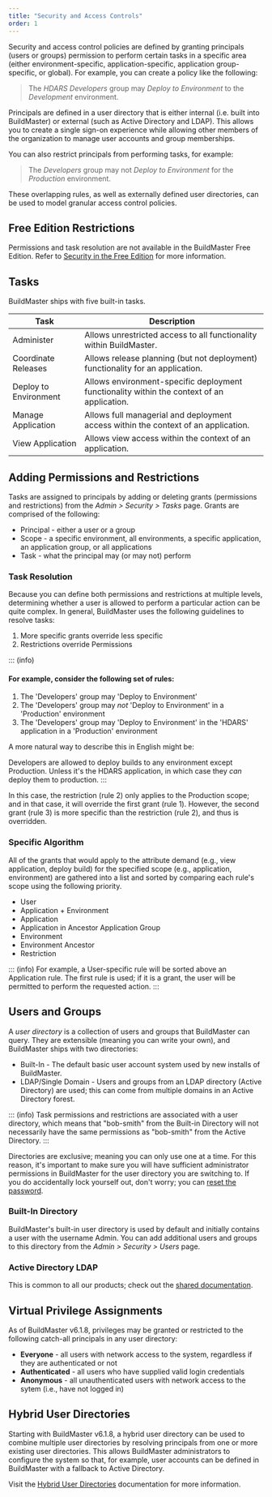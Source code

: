 ```yaml
---
title: "Security and Access Controls"
order: 1
---
```


Security and access control policies are defined by granting principals (users or groups) permission to perform certain tasks in a specific area (either environment-specific, application-specific, application group-specific, or global). For example, you can create a policy like the following:

> The *HDARS Developers* group may *Deploy to Environment* to the *Development* environment.

Principals are defined in a user directory that is either internal (i.e. built into BuildMaster) or external (such as Active Directory and LDAP). This allows you to create a single sign-on experience while allowing other members of the organization to manage user accounts and group memberships.

You can also restrict principals from performing tasks, for example:

> The *Developers* group may not *Deploy to Environment* for the *Production* environment.

These overlapping rules, as well as externally defined user directories, can be used to model granular access control policies.

## Free Edition Restrictions

Permissions and task resolution are not available in the BuildMaster Free Edition. Refer to [Security in the Free Edition](/docs/buildmaster/administration/buildmaster-licensing) for more information. 

## Tasks

BuildMaster ships with five built-in tasks.

| Task | Description | 
|---|---|
| Administer | Allows unrestricted access to all functionality within BuildMaster. | 
| Coordinate Releases | Allows release planning (but not deployment) functionality for an application. | 
| Deploy to Environment | Allows environment-specific deployment functionality within the context of an application. | 
| Manage Application | Allows full managerial and deployment access within the context of an application. | 
| View Application | Allows view access within the context of an application. |

## Adding Permissions and Restrictions

Tasks are assigned to principals by adding or deleting grants (permissions and restrictions) from the _Admin > Security > Tasks_ page. Grants are comprised of the following:

*   Principal - either a user or a group
*   Scope - a specific environment, all environments, a specific application, an application group, or all applications
*   Task - what the principal may (or may not) perform

### Task Resolution

Because you can define both permissions and restrictions at multiple levels, determining whether a user is allowed to perform a particular action can be quite complex. In general, BuildMaster uses the following guidelines to resolve tasks:

1.  More specific grants override less specific
2.  Restrictions override Permissions

::: (info)
#### For example, consider the following set of rules:

1.  The 'Developers' group may 'Deploy to Environment'
2.  The 'Developers' group may _not_ 'Deploy to Environment' in a 'Production' environment
3.  The 'Developers' group may 'Deploy to Environment' in the 'HDARS' application in a 'Production' environment

A more natural way to describe this in English might be:

Developers are allowed to deploy builds to any environment except Production. Unless it's the HDARS application, in which case they *can* deploy them to production.
:::

In this case, the restriction (rule 2) only applies to the Production scope; and in that case, it will override the first grant (rule 1). However, the second grant (rule 3) is more specific than the restriction (rule 2), and thus is overridden.

### Specific Algorithm

All of the grants that would apply to the attribute demand (e.g., view application, deploy build) for the specified scope (e.g., application, environment) are gathered into a list and  sorted by comparing each rule's scope using the following priority.

 - User
 - Application + Environment
 - Application
 - Application in Ancestor Application Group
 - Environment
 - Environment Ancestor
 - Restriction

::: (info)
For example, a User-specific rule will be sorted above an Application rule. The first rule is used; if it is a grant, the user will be permitted to perform the requested action.
:::

## Users and Groups

A _user directory_ is a collection of users and groups that BuildMaster can query. They are extensible (meaning you can write your own), and BuildMaster ships with two directories:

 - Built-In - The default basic user account system used by new installs of BuildMaster.
 - LDAP/Single Domain - Users and groups from an LDAP directory (Active Directory) are used; this can come from multiple domains in an Active Directory forest.

::: (info)
Task permissions and restrictions are associated with a user directory, which means that "bob-smith" from the Built-in Directory will not necessarily have the same permissions as "bob-smith" from the Active Directory.
:::

Directories are exclusive; meaning you can only use one at a time. For this reason, it's important to make sure you will have sufficient administrator permissions in BuildMaster for the user directory you are switching to. If you do accidentally lock yourself out, don't worry; you can [reset the password](/docs/installation/security-ldap-active-directory/various-ldap-troubleshooting#locked-out).

### Built-In Directory

BuildMaster's built-in user directory is used by default and initially contains a user with the username Admin. You can add additional users and groups to this directory from the _Admin > Security > Users_ page.

### Active Directory LDAP

This is common to all our products; check out the [shared documentation](/docs/installation/security-ldap-active-directory/various-ldap-ldap-active-directory).

## Virtual Privilege Assignments

As of BuildMaster v6.1.8, privileges may be granted or restricted to the following catch-all principals in any user directory:

 - **Everyone** - all users with network access to the system, regardless if they are authenticated or not
 - **Authenticated** - all users who have supplied valid login credentials
 - **Anonymous** - all unauthenticated users with network access to the sytem (i.e., have not logged in)

## Hybrid User Directories

Starting with BuildMaster v6.1.8, a hybrid user directory can be used to combine multiple user directories by resolving principals from one or more existing user directories. This allows BuildMaster administrators to configure the system so that, for example, user accounts can be defined in BuildMaster with a fallback to Active Directory.

Visit the [Hybrid User Directories](/docs/installation/security-ldap-active-directory/legacyconfigurations/various-ldap-combining-with-built-in) documentation for more information.